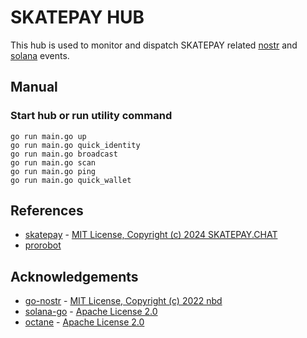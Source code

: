 # SKATEPAY HUB

This hub is used to monitor and dispatch SKATEPAY related [nostr][nostr] and [solana][solana] events. 

## Manual
### Start hub or run utility command
```
go run main.go up
go run main.go quick_identity
go run main.go broadcast
go run main.go scan
go run main.go ping
go run main.go quick_wallet
```

[nostr]: https://github.com/fiatjaf/nostr
[solana]: https://docs.solanalabs.com/cli/install

## References
- [skatepay](https://github.com/SkatePay/skatepay) - [MIT License, Copyright (c) 2024 SKATEPAY.CHAT](https://github.com/SkatePay/skatepay/blob/main/LICENSE)
- [prorobot](https://prorobot.ai)

## Acknowledgements
- [go-nostr](https://github.com/nbd-wtf/go-nostr) - [MIT License, Copyright (c) 2022 nbd](https://github.com/nbd-wtf/go-nostr/blob/master/LICENSE.md)
- [solana-go](https://github.com/gagliardetto/solana-go) - [Apache License 2.0](https://github.com/gagliardetto/solana-go/blob/main/LICENSE)
- [octane](https://github.com/anza-xyz/octane) - [Apache License 2.0](https://github.com/anza-xyz/octane/blob/master/LICENSE)
